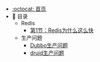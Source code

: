 - [:octocat: 首页](/README)
- :memo: 目录
  - Redis
    - [第1节：Redis为什么这么快](/md/redis/2022-03-09-redis为什么这么快.md)
  - 生产问题
    - [Dubbo生产问题](/md/prod/2022-03-18-dubbo生产问题.md)
    - [druid生产问题](/md/prod/2022-03-31-druid生产问题.md)